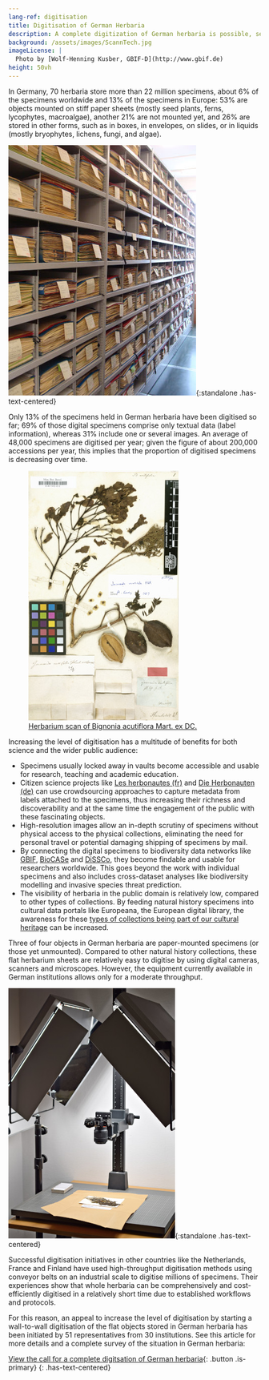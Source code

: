 ```yaml
---
lang-ref: digitisation
title: Digitisation of German Herbaria
description: A complete digitization of German herbaria is possible, sensible and should be started now!
background: /assets/images/ScannTech.jpg
imageLicense: |
  Photo by [Wolf-Henning Kusber, GBIF-D](http://www.gbif.de)
height: 50vh
---
```


In Germany, 70 herbaria store more than 22 million specimens, about 6% of the specimens worldwide and 13% of the specimens in Europe: 53% are objects mounted on stiff paper sheets (mostly seed plants, ferns, lycophytes, macroalgae), another 21% are not mounted yet, and 26% are stored in other forms, such as in boxes, in envelopes, on slides, or in liquids (mostly bryophytes, lichens, fungi, and algae).

![Herbarium specimen cabinets, photo by BSM](assets/images/BSM_Herbar_Henssel.jpg){:standalone .has-text-centered}

Only 13% of the specimens held in German herbaria have been digitised so far; 69% of those digital specimens comprise only textual data (label information), whereas 31% include one or several images. An average of 48,000 specimens are digitised per year; given the figure of about 200,000 accessions per year, this implies that the proportion of digitised specimens is decreasing over time.

<figure class="has-text-centered">
	<a href="/data?entity=864884844&filter=eyJtdXN0Ijp7InRheG9uS2V5IjpbNDA5MTE1MF19fQ&view=TABLE">
		<img src="assets/images/Bignonia_acutiflora.jpg" alt="Image of Bignonia acutiflora" />
		<figcaption>Herbarium scan of Bignonia acutiflora Mart. ex DC.</figcaption>
	</a>
</figure>

Increasing the level of digitisation has a multitude of benefits for both science and the wider public audience: 
* Specimens usually locked away in vaults become accessible and usable for research, teaching and academic education.
* Citizen science projects like [Les herbonautes (fr)](http://lesherbonautes.mnhn.fr/) and [Die Herbonauten (de)](https://herbonauten.de/) can use crowdsourcing approaches to capture metadata from labels attached to the specimens, thus increasing their richness and discoverability and at the same time the engagement of the public with these fascinating objects.
* High-resolution images allow an in-depth scrutiny of specimens without physical access to the physical collections, eliminating the need for personal travel or potential damaging shipping of specimens by mail.
* By connecting the digital specimens to biodiversity data networks like [GBIF](https://www.gbif.org/), [BioCASe](https://www.biocase.org/) and [DiSSCo](https://www.dissco.eu/), they become findable and usable for researchers worldwide. This goes beyond the work with individual specimens and also includes cross-dataset analyses like biodiversity modelling and invasive species threat prediction.
* The visibility of herbaria in the public domain is relatively low, compared to other types of collections. By feeding natural history specimens into cultural data portals like Europeana, the European digital library, the awareness for these [types of collections being part of our cultural heritage](https://www.europeana.eu/en/search?qf=PROVIDER%3A%22OpenUp%5C%21%22) can be increased.

Three of four objects in German herbaria are paper-mounted specimens (or those yet unmounted). Compared to other natural history collections, these flat herbarium sheets are relatively easy to digitise by using digital cameras, scanners and microscopes. However, the equipment currently available in German institutions allows only for a moderate throughput.

![Digitisation of lichens, mosses and fungi; photo by Bo Berlin](assets/images/BGBM_digitalisierung.jpg){:standalone .has-text-centered}

Successful digitisation initiatives in other countries like the Netherlands, France and Finland have used high-throughput digitisation methods using conveyor belts on an industrial scale to digitise millions of specimens. Their experiences show that whole herbaria can be comprehensively and cost-efficiently digitised in a relatively short time due to established workflows and protocols.

For this reason, an appeal to increase the level of digitisation by starting a wall-to-wall digitisation of the flat objects stored in German herbaria has been initiated by 51 representatives from 30 institutions. See this article for more details and a complete survey of the situation in German herbaria:

[View the call for a complete digitsation of German herbaria](https://riojournal.com/article/50675/){: .button .is-primary}
{: .has-text-centered}
